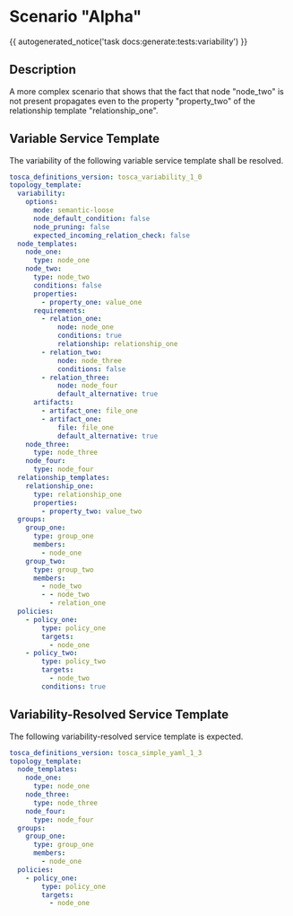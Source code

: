 # Scenario "Alpha"

{{ autogenerated_notice('task docs:generate:tests:variability') }}

## Description

A more complex scenario that shows that the fact that node "node_two" is not present propagates even to the property "property_two" of the relationship template "relationship_one".

## Variable Service Template

The variability of the following variable service template shall be resolved.

```yaml linenums="1"
tosca_definitions_version: tosca_variability_1_0
topology_template:
  variability:
    options:
      mode: semantic-loose
      node_default_condition: false
      node_pruning: false
      expected_incoming_relation_check: false
  node_templates:
    node_one:
      type: node_one
    node_two:
      type: node_two
      conditions: false
      properties:
        - property_one: value_one
      requirements:
        - relation_one:
            node: node_one
            conditions: true
            relationship: relationship_one
        - relation_two:
            node: node_three
            conditions: false
        - relation_three:
            node: node_four
            default_alternative: true
      artifacts:
        - artifact_one: file_one
        - artifact_one:
            file: file_one
            default_alternative: true
    node_three:
      type: node_three
    node_four:
      type: node_four
  relationship_templates:
    relationship_one:
      type: relationship_one
      properties:
        - property_two: value_two
  groups:
    group_one:
      type: group_one
      members:
        - node_one
    group_two:
      type: group_two
      members:
        - node_two
        - - node_two
          - relation_one
  policies:
    - policy_one:
        type: policy_one
        targets:
          - node_one
    - policy_two:
        type: policy_two
        targets:
          - node_two
        conditions: true
```




## Variability-Resolved Service Template

The following variability-resolved service template is expected.

```yaml linenums="1"
tosca_definitions_version: tosca_simple_yaml_1_3
topology_template:
  node_templates:
    node_one:
      type: node_one
    node_three:
      type: node_three
    node_four:
      type: node_four
  groups:
    group_one:
      type: group_one
      members:
        - node_one
  policies:
    - policy_one:
        type: policy_one
        targets:
          - node_one
```

